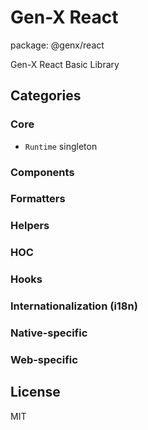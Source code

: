 # Gen-X React

package: @genx/react

Gen-X React Basic Library

## Categories

### Core

-   `Runtime` singleton

### Components

### Formatters

### Helpers

### HOC

### Hooks

### Internationalization (i18n)

### Native-specific

### Web-specific

## License

MIT
